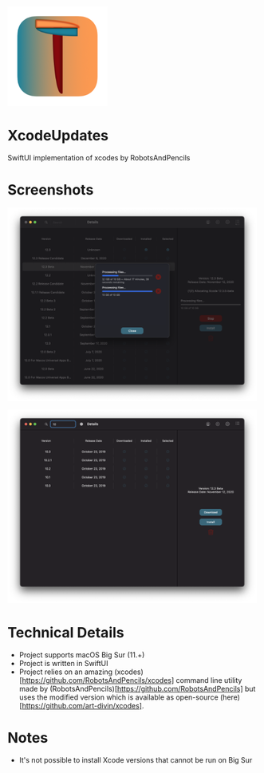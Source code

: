 <p align="left">
    <img src="AppIcon.png" width="200" max-width="90%" alt="XcodeUpdates" />
</p>

# XcodeUpdates
SwiftUI implementation of xcodes by RobotsAndPencils

# Screenshots

<p align="left">
    <img src="downloads.png" width="500" max-width="90%" alt="Downloads List" />
</p>
<p align="left">
    <img src="search.png" width="500" max-width="90%" alt="Search Functionality" />
</p>

# Technical Details
- Project supports macOS Big Sur (11.+)
- Project is written in SwiftUI
- Project relies on an amazing (xcodes)[https://github.com/RobotsAndPencils/xcodes] command line utility made by (RobotsAndPencils)[https://github.com/RobotsAndPencils] but uses the modified version which is available as open-source (here)[https://github.com/art-divin/xcodes].

# Notes
- It's not possible to install Xcode versions that cannot be run on Big Sur
